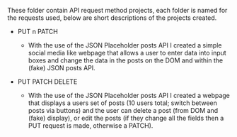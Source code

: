 These folder contain API request method projects, each folder is named for the requests used, below are short descriptions of the projects created.

* PUT n PATCH
    - With the use of the JSON Placeholder posts API I created a simple social media like webpage that allows a user to enter data into input boxes and change the data in the posts on the DOM and within the (fake) JSON posts API.

* PUT PATCH DELETE
    - With the use of the JSON Placeholder posts API I created a webpage that displays a users set of posts (10 users total; switch between posts via buttons) and the user can delete a post (from DOM and (fake) display), or edit the posts (if they change all the fields then a PUT request is made, otherwise a PATCH).